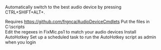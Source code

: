 Automatically switch to the best audio device by pressing CTRL+SHIFT+ALT+\.

Requires https://github.com/frgnca/AudioDeviceCmdlets
Put the files in C:\scripts\
Edit the regexes in FixMic.ps1 to match your audio devices
Install AutoHotkey
Set up a scheduled task to run the AutoHotkey script as admin when you login